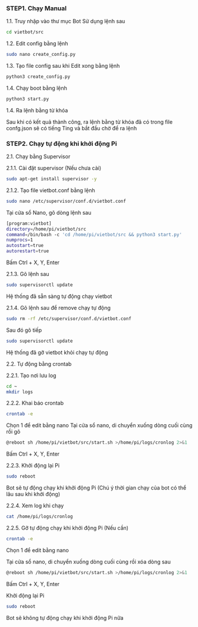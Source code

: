 
### STEP1. Chạy Manual

1.1. Truy nhập vào thư mục Bot
Sử dụng lệnh sau

```sh
cd vietbot/src
```
1.2. Edit config bằng lệnh 

```sh
sudo nano create_config.py
```
1.3. Tạo file config sau khi Edit xong bằng lệnh 

```sh
python3 create_config.py
```
1.4. Chạy boot bằng lệnh 

```sh
python3 start.py
```
1.4. Ra lệnh bằng từ khóa

Sau khi có kết quả thành công, ra lệnh bằng từ khóa đã có trong file confg.json sẽ có tiếng Ting và bắt đầu chờ để ra lệnh


### STEP2.  Chạy tự động khi khởi động Pi

2.1. Chạy bằng Supervisor 

2.1.1. Cài đặt supervisor (Nếu chưa cài)

```sh
sudo apt-get install supervisor -y
```
2.1.2. Tạo file vietbot.conf bằng lệnh

```sh
sudo nano /etc/supervisor/conf.d/vietbot.conf
```
Tại cửa sổ Nano, gõ dòng lệnh sau

```sh
[program:vietbot]
directory=/home/pi/vietbot/src
command=/bin/bash -c 'cd /home/pi/vietbot/src && python3 start.py'
numprocs=1
autostart=true
autorestart=true
```
Bấm Ctrl + X, Y, Enter

2.1.3. Gõ lệnh sau

```sh
sudo supervisorctl update
```
Hệ thống đã sẵn sàng tự động chạy vietbot

2.1.4. Gõ lệnh sau để remove chạy tự động

```sh
sudo rm -rf /etc/supervisor/conf.d/vietbot.conf
```
Sau đó gõ tiếp

```sh
sudo supervisorctl update
```
Hệ thống đã gỡ vietbot khỏi chạy tự động

2.2. Tự động bằng crontab

2.2.1. Tạo nơi lưu log

```sh
cd ~
mkdir logs
```
2.2.2. Khai báo crontab

```sh
crontab -e
```
Chọn 1 để edit bằng nano 
Tại cửa sổ nano, di chuyển xuống dòng cuối cùng rồi gõ

```sh
@reboot sh /home/pi/vietbot/src/start.sh >/home/pi/logs/cronlog 2>&1
```
Bấm Ctrl + X, Y, Enter

2.2.3. Khởi động lại Pi 

```sh
sudo reboot
```
Bot sẽ tự động chạy khi khởi động Pi (Chú ý thời gian chạy của bot có thể lâu sau khi khởi động)

2.2.4. Xem log khi chạy

```sh
cat /home/pi/logs/cronlog
```
2.2.5. Gỡ tự động chạy khi khởi động Pi (Nếu cần)

```sh
crontab -e
```
Chọn 1 để edit bằng nano 

Tại cửa sổ nano, di chuyển xuống dòng cuối cùng rồi xóa dòng sau

```sh
@reboot sh /home/pi/vietbot/src/start.sh >/home/pi/logs/cronlog 2>&1
```
Bấm Ctrl + X, Y, Enter

Khởi động lại Pi 

```sh
sudo reboot
```
Bot sẽ không tự động chạy khi khởi động Pi nữa

